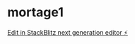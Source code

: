 # mortage1

[Edit in StackBlitz next generation editor ⚡️](https://stackblitz.com/~/github.com/svkaenel/mortage1)